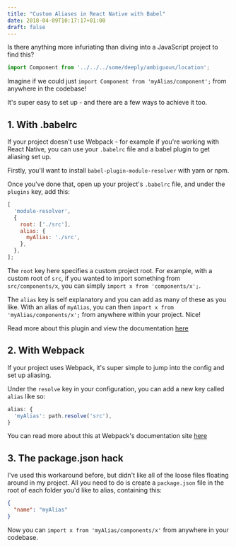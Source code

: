 ```yaml
---
title: "Custom Aliases in React Native with Babel"
date: 2018-04-09T10:17:17+01:00
draft: false
---
```


Is there anything more infuriating than diving into a JavaScript project to find this?

```js
import Component from '../../../some/deeply/ambiguous/location';
```

Imagine if we could just `import Component from 'myAlias/component';` from anywhere in the codebase!

It's super easy to set up - and there are a few ways to achieve it too.

## 1. With .babelrc

If your project doesn't use Webpack - for example if you're working with React Native, you can use your `.babelrc` file and a babel plugin to get aliasing set up.

Firstly, you'll want to install `babel-plugin-module-resolver` with yarn or npm.

Once you've done that, open up your project's `.babelrc` file, and under the `plugins` key, add this:

```js
[
  'module-resolver',
  {
    root: ['./src'],
    alias: {
      myAlias: './src',
    },
  },
];
```

The `root` key here specifies a custom project root. For example, with a custom root of `src`, if you wanted to import something from `src/components/x`, you can simply `import x from 'components/x';`.

The `alias` key is self explanatory and you can add as many of these as you like. With an alias of `myAlias`, you can then `import x from 'myAlias/components/x';` from anywhere within your project. Nice!

Read more about this plugin and view the documentation [here](https://github.com/tleunen/babel-plugin-module-resolver)

## 2. With Webpack

If your project uses Webpack, it's super simple to jump into the config and set up aliasing.

Under the `resolve` key in your configuration, you can add a new key called `alias` like so:

```js
alias: {
  'myAlias': path.resolve('src'),
}
```

You can read more about this at Webpack's documentation site [here](https://webpack.js.org/configuration/resolve/#resolve-alias)

## 3. The package.json hack

I've used this workaround before, but didn't like all of the loose files floating around in my project. All you need to do is create a `package.json` file in the root of each folder you'd like to alias, containing this:

```json
{
  "name": "myAlias"
}
```

Now you can `import x from 'myAlias/components/x'` from anywhere in your codebase.
